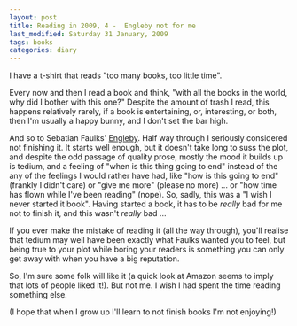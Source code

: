 ```yaml
---
layout: post
title: Reading in 2009, 4 -  Engleby not for me
last_modified: Saturday 31 January, 2009
tags: books
categories: diary
---
```

I have a t-shirt that reads "too many books, too little time".

Every now and then I read a book and think, "with all the books in the world, why did I bother with this one?"  Despite the amount of trash I read, this happens relatively rarely, if a book is entertaining, or, interesting, or both, then I'm usually a happy bunny, and I don't set the bar high.

And so to Sebatian Faulks' [Engleby](http://www.amazon.co.uk/Engleby-Sebastian-Faulks/dp/0099458276/).  Half way through I seriously considered not finishing it. It starts well enough, but it doesn't take long to suss the plot, and despite the odd passage of quality prose, mostly the mood it builds up is  tedium, and a feeling of "when is this thing going to end" instead of the any of the feelings I would rather have had, like "how is this going to end" (frankly I didn't care) or "give me more" (please no more) ... or "how time has flown while I've been reading" (nope). So, sadly, this was a "I wish I never started it book". Having started a book, it has to be *really* bad for me not to finish it, and this wasn't *really* bad ...

If you ever make the mistake of reading it (all the way through), you'll realise that tedium may well have been exactly what Faulks wanted you to feel,  but being true to your plot while boring your readers is something you can only get away with when you have a big reputation.

So, I'm sure some folk will like it (a quick look at Amazon seems to imply that lots of people liked it!). But not me. I wish I had spent the time reading something else.

(I hope that when I grow up I'll learn to not finish books I'm not enjoying!)
